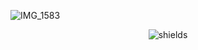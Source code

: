 
![IMG_1583](https://user-images.githubusercontent.com/108444857/193569976-2e7ad6a9-523d-40f8-92fd-9b667af3c8a2.jpeg)

<p align="center"><img src="https://img.shields.io/mastodon/follow/108721674117382709?color=blue&amp;domain=https%3A%2F%2Fmastodon.lol&amp;label=follow%20%40dingbat%20on%20mastodon.lol&amp;logo=mastodon&amp;logoColor=white&amp;style=plastic" alt="shields"></p>
